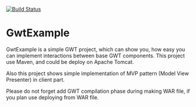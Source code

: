 [![Build Status](https://travis-ci.org/Elena-Bruyako/GwtTestTask.svg?branch=master)](https://travis-ci.org/Elena-Bruyako/GwtTestTask)

# GwtExample

GwtExample is a simple GWT project, which can show you, how easy you can implement interactions
between base GWT components. This project use Maven, and could be deploy on Apache Tomcat.

Also this project shows simple implementation of MVP pattern (Model View Presenter) in client part.

Please do not forget add GWT compilation phase during making WAR file, if you plan use deploying from WAR file.


